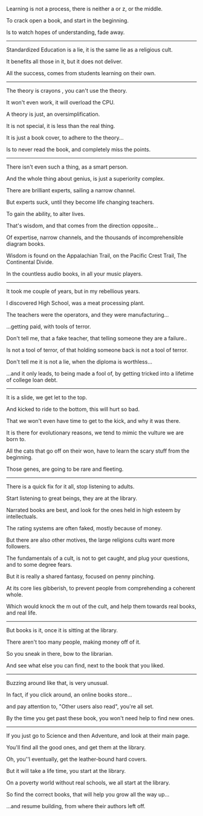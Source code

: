 Learning is not a process,
there is neither a or z, or the middle.

To crack open a book,
and start in the beginning.

Is to watch hopes of understanding,
fade away.

---

Standardized Education is a lie,
it is the same lie as a religious cult.

It benefits all those in it,
but it does not deliver.

All the success,
comes from students learning on their own.

---

The theory is crayons  ,
you can't use the theory.

It won't even work,
it will overload the CPU.

A theory is just,
an oversimplification.

It is not special,
it is less than the real thing.

It is just a book cover,
to adhere to the theory...

Is to never read the book,
and completely miss the points.

---

There isn't even such a thing,
as a smart person.

And the whole thing about genius,
is just a superiority complex.

There are brilliant experts,
sailing a narrow channel.

But experts suck,
until they become life changing teachers.

To gain the ability,
to alter lives.

That's wisdom,
and that comes from the direction opposite...

Of expertise, narrow channels,
and the thousands of incomprehensible diagram books.

Wisdom is found on the Appalachian Trail,
on the Pacific Crest Trail, The Continental Divide.

In the countless audio books,
in all your music players.

---

It took me couple of years,
but in my rebellious years.

I discovered High School,
was a meat processing plant.

The teachers were the operators,
and they were manufacturing...

...getting paid,
with tools of terror.

Don't tell me, that a fake teacher,
that telling someone they are a failure..

Is not a tool of terror,
of that holding someone back is not a tool of terror.

Don't tell me it is not a lie,
when the diploma is worthless...

...and it only leads, to being made a fool of,
by getting tricked into a lifetime of college loan debt.

---

It is a slide,
we get let to the top.

And kicked to ride to the bottom,
this will hurt so bad.

That we won't even have time to get to the kick,
and why it was there.

It is there for evolutionary reasons,
we tend to mimic the vulture we are born to.

All the cats that go off on their won,
have to learn the scary stuff from the beginning.

Those genes,
are going to be rare and fleeting.

---

There is a quick fix for it all,
stop listening to adults.

Start listening to great beings,
they are at the library.

Narrated books are best,
and look for the ones held in high esteem by intellectuals.

The rating systems are often faked,
mostly because of money.

But there are also other motives,
the large religions cults want more followers.

The fundamentals of a cult, is not to get caught,
and plug your questions, and to some degree fears.

But it is really a shared fantasy,
focused on penny pinching.

At its core lies gibberish,
to prevent people from comprehending  a coherent whole.

Which would knock the m out of the cult,
and help them towards real books, and real life.

---

But books is it,
once it is sitting at the library.

There aren't too many people,
making money off of it.

So you sneak in there,
bow to the librarian.

And see what else you can find,
next to the book that you liked.

---

Buzzing around like that,
is very unusual.

In fact, if you click around,
an online books store...

and pay attention to,
"Other users also read", you're all set.

By the time you get past these book,
you won't need help to find new ones.

---

If you just go to Science and then Adventure,
and look at their main page.

You'll find all  the good ones,
and get them at the library.

Oh, you''l eventually,
get the leather-bound hard covers.

But it will take a life time,
you start at the library.

On a poverty world without real schools,
we all start at the library.

So find the correct books,
that will help you grow all the way up...

...and resume building,
from where their authors left off.
